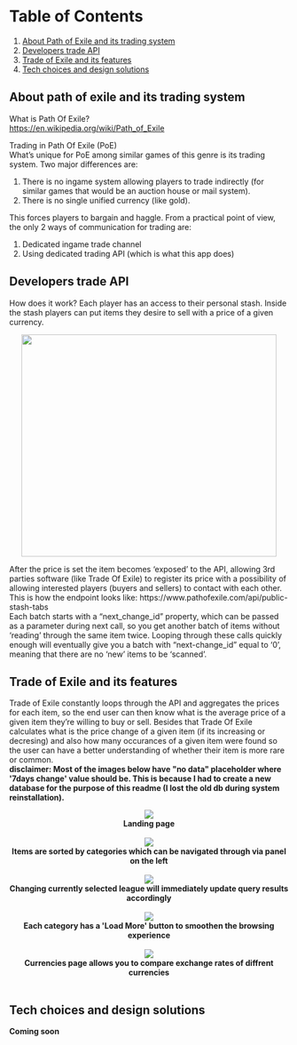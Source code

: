 # Table of Contents
1. [About Path of Exile and its trading system](#about-path-of-exile-and-its-trading-system)
2. [Developers trade API](#developers-trade-API)
3. [Trade of Exile and its features](#trade-of-exile-and-its-features)
4. [Tech choices and design solutions](#tech-choices-and-design-solutions)


## About path of exile and its trading system
What is Path Of Exile?  
https://en.wikipedia.org/wiki/Path_of_Exile

Trading in Path Of Exile (PoE)  
What’s unique for PoE among similar games of this genre is its trading system. 
Two major differences are:
1.	There is no ingame system allowing players to trade indirectly (for similar games that would be an auction house or mail system).
2.	There is no single unified currency (like gold).

This forces players to bargain and haggle. From a practical point of view, the only 2 ways of communication for trading are:
1.	Dedicated ingame trade channel
2.  Using dedicated trading API (which is what this app does)

## Developers trade API
How does it work? 
Each player has an access to their personal stash. Inside the stash players can put items they desire to sell with a price of a given currency.  

<p align="center">
  <img width="460" height="400" src="https://i.imgur.com/WoC1RSZ.png"><br>
</p>
After the price is set the item becomes ‘exposed’ to the API, allowing 3rd parties software (like Trade Of Exile) to register its price with a possibility of allowing interested players (buyers and sellers) to contact with each other.
This is how the endpoint looks like:  
https://www.pathofexile.com/api/public-stash-tabs <br>
Each batch starts with a “next_change_id” property, which can be passed as a parameter during next call, so you get another batch of items without ‘reading’ through the same item twice.  
Looping through these calls quickly enough will eventually give you a batch with “next-change_id” equal to ‘0’, meaning that there are no ‘new’ items to be ‘scanned’.

## Trade of Exile and its features
Trade of Exile constantly loops through the API and aggregates the prices for each item, so the end user can then know what is the average price of a given item they’re willing to buy or sell.
Besides that Trade Of Exile calculates what is the price change of a given item (if its increasing or decresing) and also how many occurances
of a given item were found so the user can have a better understanding of whether their item is more rare or common.  
<b>disclaimer: Most of the images below have "no data" placeholder where '7days change' value should be. This is because I had to create a new database for the purpose of this readme (I lost the old db during system reinstallation). <br>

<div align="center">
  <img src="https://i.imgur.com/g0E6DTJ.png"><br>
  Landing page <br><br>
  <img src="https://s6.gifyu.com/images/cycling.gif"><br>
  Items are sorted by categories which can be navigated through via panel on the left <br><br>
  <img src="https://s6.gifyu.com/images/league_selection.gif"><br>
  Changing currently selected league will immediately update query results accordingly <br><br>
  <img src="https://s6.gifyu.com/images/load_more.gif"><br>
  Each category has a 'Load More' button to smoothen the browsing experience<br><br>
  <img src="https://i.imgur.com/5v1wLuR.png"><br>
  Currencies page allows you to compare exchange rates of diffrent currencies<br><br>
</div>

## Tech choices and design solutions  
Coming soon
